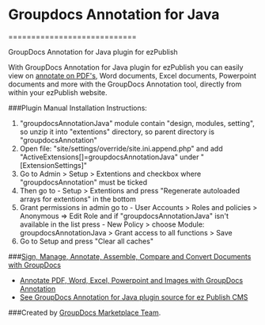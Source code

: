 # Groupdocs Annotation for Java
============================

GroupDocs Annotation for Java plugin for ezPublish

With GroupDocs Annotation for Java plugin for ezPublish you can easily view on [annotate on PDF's](http://groupdocs.com/apps/Annotation), Word documents, Excel documents, Powerpoint documents and more with the GroupDocs Annotation tool, directly from within your ezPublish website.

###Plugin Manual Installation Instructions:
1. "groupdocsAnnotationJava" module contain "design, modules, setting", so unzip it into "extentions" directory, so parent directory is "groupdocsAnnotation"
2. Open file: "site/settings/override/site.ini.append.php" and add "ActiveExtensions[]=groupdocsAnnotationJava" under "[ExtensionSettings]"
3. Go to Admin > Setup > Extentions and checkbox where "groupdocsAnnotation" must be ticked
4. Then go to - Setup > Extentions and press "Regenerate autoloaded arrays for extentions" in the bottom
5. Grant permissions in admin go to - User Accounts > Roles and policies > Anonymous => Edit Role and if "groupdocsAnnotationJava" isn't available in the list press - New Policy > choose Module: groupdocsAnnotationJava > Grant access to all functions > Save
6. Go to Setup and press "Clear all caches"


###[Sign, Manage, Annotate, Assemble, Compare and Convert Documents with GroupDocs](http://groupdocs.com)
* [Annotate PDF, Word, Excel, Powerpoint and Images with GroupDocs Annotation](http://groupdocs.com/apps/Annotation)
* [See GroupDocs Annotation for Java plugin source for ez Publish CMS](https://github.com/groupdocs/ezpublish-groupdocs-annotation-java-source)

###Created by [GroupDocs Marketplace Team](http://groupdocs.com/marketplace/).